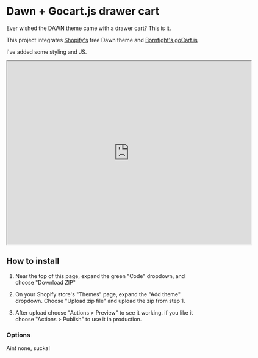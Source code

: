 # Dawn + Gocart.js drawer cart

Ever wished the DAWN theme came with a drawer cart?  This is it.

This project integrates [Shopify's](https://www.shopify.com/) free Dawn theme and [Bornfight's goCart.js](https://github.com/bornfight/goCart.js)

I've added some styling and JS.

<iframe src="https://drive.google.com/file/d/1iN1FYRv-atuZdhyLtaptRaJHKZAxnQqz/preview" width="640" height="480" allow="autoplay"></iframe>


## How to install

1) Near the top of this page, expand the green "Code" dropdown, and choose "Download ZIP"

2) On your Shopify store's "Themes" page, expand the "Add theme" dropdown.  Choose "Upload zip file" and upload the zip from step 1.

3) After upload choose "Actions > Preview" to see it working.  if you like it choose "Actions > Publish" to use it in production.


### Options

Aint none, sucka!